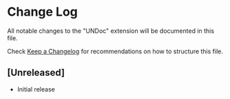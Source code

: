 # Change Log

All notable changes to the "UNDoc" extension will be documented in this file.

Check [Keep a Changelog](http://keepachangelog.com/) for recommendations on how
to structure this file.

## [Unreleased]

- Initial release
